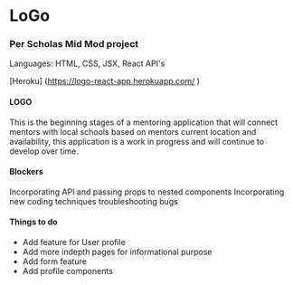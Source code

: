 # LoGo

### Per Scholas Mid Mod project

Languages: HTML, CSS, JSX, React API's

[Heroku] (https://logo-react-app.herokuapp.com/ )

#### LOGO
This is the beginning stages of a mentoring application that will connect mentors with local schools based on mentors current location and availability, this application is a work in progress and will continue to develop over time.


#### Blockers
Incorporating API and passing props to nested components
Incorporating new coding techniques
troubleshooting bugs


#### Things to do
- Add feature for User profile
- Add more indepth pages for informational purpose
- Add form feature
- Add profile components

